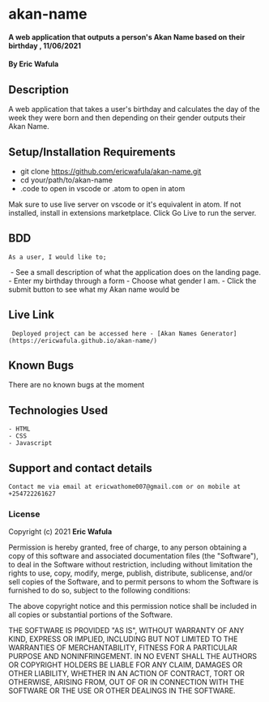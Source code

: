# akan-name
#### A web application that outputs a person's Akan Name based on their birthday , 11/06/2021
#### By **Eric Wafula**
## Description
A web application that takes a user's birthday and calculates the day of the week they were born and then depending on their gender outputs their Akan Name. 
## Setup/Installation Requirements
* git clone https://github.com/ericwafula/akan-name.git
* cd your/path/to/akan-name
* .code to open in vscode or .atom to open in atom

Mak sure to use live server on vscode or it's equivalent in atom. If not installed, install in extensions marketplace. Click Go Live to run the server.

## BDD
    As a user, I would like to;
​
    - See a  small description of what the application does on the landing page. 
    - Enter my birthday through a form
    - Choose what gender I am.
    - Click the submit button to see what my Akan name would be

## Live Link
     Deployed project can be accessed here - [Akan Names Generator](https://ericwafula.github.io/akan-name/)

## Known Bugs
There are no known bugs at the moment
## Technologies Used
    - HTML
    - CSS
    - Javascript
## Support and contact details
    Contact me via email at ericwathome007@gmail.com or on mobile at +254722261627
### License
Copyright (c) 2021 **Eric Wafula**

Permission is hereby granted, free of charge, to any person obtaining a copy of this software and associated documentation files (the "Software"), to deal in the Software without restriction, including without limitation the rights to use, copy, modify, merge, publish, distribute, sublicense, and/or sell copies of the Software, and to permit persons to whom the Software is furnished to do so, subject to the following conditions:

The above copyright notice and this permission notice shall be included in all copies or substantial portions of the Software.

THE SOFTWARE IS PROVIDED "AS IS", WITHOUT WARRANTY OF ANY KIND, EXPRESS OR IMPLIED, INCLUDING BUT NOT LIMITED TO THE WARRANTIES OF MERCHANTABILITY, FITNESS FOR A PARTICULAR PURPOSE AND NONINFRINGEMENT. IN NO EVENT SHALL THE AUTHORS OR COPYRIGHT HOLDERS BE LIABLE FOR ANY CLAIM, DAMAGES OR OTHER LIABILITY, WHETHER IN AN ACTION OF CONTRACT, TORT OR OTHERWISE, ARISING FROM, OUT OF OR IN CONNECTION WITH THE SOFTWARE OR THE USE OR OTHER DEALINGS IN THE SOFTWARE.
